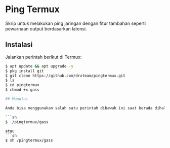 # Ping Termux

Skrip untuk melakukan ping jaringan dengan fitur tambahan seperti pewarnaan output berdasarkan latensi.

## Instalasi

Jalankan perintah berikut di Termux:

```sh
$ apt update && apt upgrade -y
$ pkg install git
$ git clone https://github.com/drxteam/pingtermux.git
$ ls
$ cd pingtermux
$ chmod +x gass

## Memulai

Anda bisa menggunakan salah satu perintah dibawah ini saat berada dihalaman awal Termux

```sh
$ ./pingtermux/gass

atau
```sh
$ sh /pingtermux/gass
